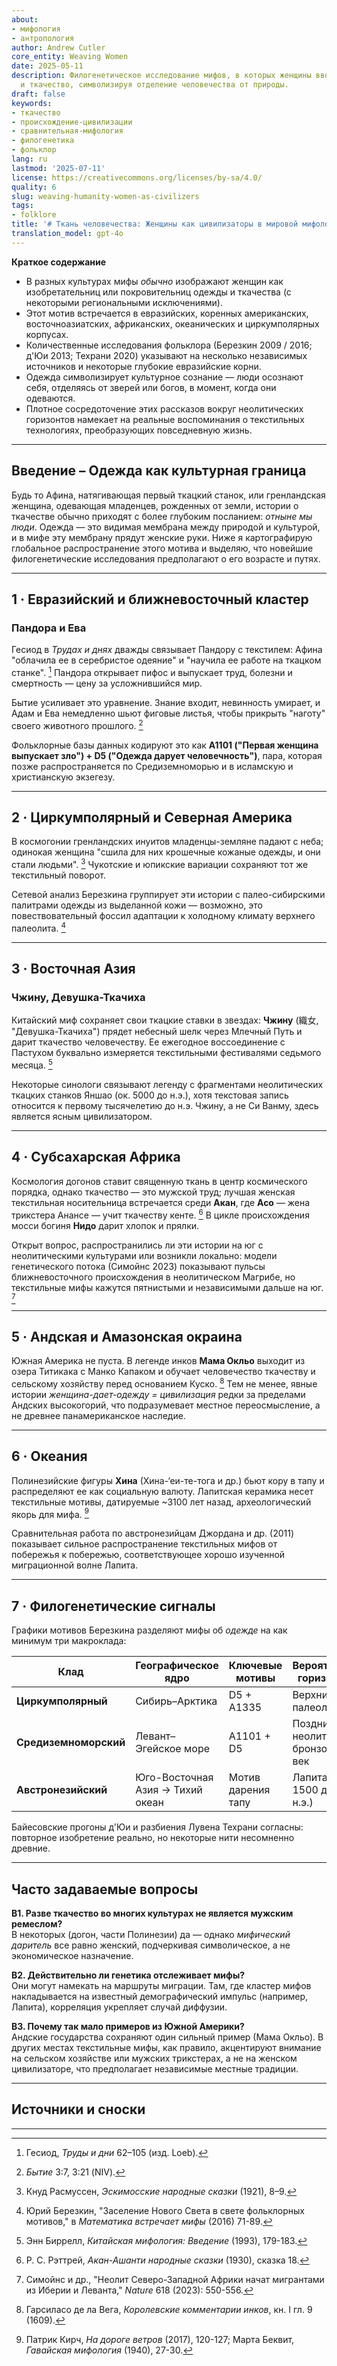 ```yaml
---
about:
- мифология
- антропология
author: Andrew Cutler
core_entity: Weaving Women
date: 2025-05-11
description: Филогенетическое исследование мифов, в которых женщины вводят одежду
  и ткачество, символизируя отделение человечества от природы.
draft: false
keywords:
- ткачество
- происхождение-цивилизации
- сравнительная-мифология
- филогенетика
- фольклор
lang: ru
lastmod: '2025-07-11'
license: https://creativecommons.org/licenses/by-sa/4.0/
quality: 6
slug: weaving-humanity-women-as-civilizers
tags:
- folklore
title: '# Ткань человечества: Женщины как цивилизаторы в мировой мифологии'
translation_model: gpt-4o
---
```


**Краткое содержание**

- В разных культурах мифы *обычно* изображают женщин как изобретательниц или покровительниц одежды и ткачества (с некоторыми региональными исключениями).
- Этот мотив встречается в евразийских, коренных американских, восточноазиатских, африканских, океанических и циркумполярных корпусах.
- Количественные исследования фольклора (Березкин 2009 / 2016; д'Юи 2013; Техрани 2020) указывают на несколько независимых источников и некоторые глубокие евразийские корни.
- Одежда символизирует культурное сознание — люди осознают себя, отделяясь от зверей или богов, в момент, когда они одеваются.
- Плотное сосредоточение этих рассказов вокруг неолитических горизонтов намекает на реальные воспоминания о текстильных технологиях, преобразующих повседневную жизнь.

---

## Введение – Одежда как культурная граница

Будь то Афина, натягивающая первый ткацкий станок, или гренландская женщина, одевающая младенцев, рожденных от земли, истории о ткачестве обычно приходят с более глубоким посланием: *отныне мы люди*. Одежда — это видимая мембрана между природой и культурой, и в мифе эту мембрану прядут женские руки. Ниже я картографирую глобальное распространение этого мотива и выделяю, что новейшие филогенетические исследования предполагают о его возрасте и путях.

---

## 1 · Евразийский и ближневосточный кластер

### Пандора и Ева

Гесиод в *Трудах и днях* дважды связывает Пандору с текстилем: Афина "облачила ее в серебристое одеяние" и "научила ее работе на ткацком станке". [^1] Пандора открывает пифос и выпускает труд, болезни и смертность — цену за усложнившийся мир.

Бытие усиливает это уравнение. Знание входит, невинность умирает, и Адам и Ева немедленно шьют фиговые листья, чтобы прикрыть "наготу" своего животного прошлого. [^2]

Фольклорные базы данных кодируют это как **A1101 ("Первая женщина выпускает зло") + D5 ("Одежда дарует человечность")**, пара, которая позже распространяется по Средиземноморью и в исламскую и христианскую экзегезу.

---

## 2 · Циркумполярный и Северная Америка

В космогонии гренландских инуитов младенцы-земляне падают с неба; одинокая женщина "сшила для них крошечные кожаные одежды, и они стали людьми". [^3] Чукотские и юпикские вариации сохраняют тот же текстильный поворот.

Сетевой анализ Березкина группирует эти истории с палео-сибирскими палитрами одежды из выделанной кожи — возможно, это повествовательный фоссил адаптации к холодному климату верхнего палеолита. [^4]

---

## 3 · Восточная Азия

### Чжину, Девушка-Ткачиха

Китайский миф сохраняет свои ткацкие ставки в звездах: **Чжину** (織女, "Девушка-Ткачиха") прядет небесный шелк через Млечный Путь и дарит ткачество человечеству. Ее ежегодное воссоединение с Пастухом буквально измеряется текстильными фестивалями седьмого месяца. [^5]

Некоторые синологи связывают легенду с фрагментами неолитических ткацких станков Яншао (ок. 5000 до н.э.), хотя текстовая запись относится к первому тысячелетию до н.э. Чжину, а не Си Ванму, здесь является ясным цивилизатором.

---

## 4 · Субсахарская Африка

Космология догонов ставит священную ткань в центр космического порядка, однако ткачество — это мужской труд; лучшая женская текстильная носительница встречается среди **Акан**, где **Асо** — жена трикстера Анансе — учит ткачеству кенте. [^6] В цикле происхождения мосси богиня **Нидо** дарит хлопок и прялки.

Открыт вопрос, распространились ли эти истории на юг с неолитическими культурами или возникли локально: модели генетического потока (Симойнс 2023) показывают пульсы ближневосточного происхождения в неолитическом Магрибе, но текстильные мифы кажутся пятнистыми и независимыми дальше на юг. [^7]

---

## 5 · Андская и Амазонская окраина

Южная Америка не пуста. В легенде инков **Мама Окльо** выходит из озера Титикака с Манко Капаком и обучает человечество ткачеству и сельскому хозяйству перед основанием Куско. [^8] Тем не менее, явные истории *женщина-дает-одежду = цивилизация* редки за пределами Андских высокогорий, что подразумевает местное переосмысление, а не древнее панамериканское наследие.

---

## 6 · Океания

Полинезийские фигуры **Хина** (Хина-‘еи-те-тога и др.) бьют кору в тапу и распределяют ее как социальную валюту. Лапитская керамика несет текстильные мотивы, датируемые ~3100 лет назад, археологический якорь для мифа. [^9]

Сравнительная работа по австронезийцам Джордана и др. (2011) показывает сильное распространение текстильных мифов от побережья к побережью, соответствующее хорошо изученной миграционной волне Лапита.

---

## 7 · Филогенетические сигналы

Графики мотивов Березкина разделяют мифы об *одежде* на как минимум три макроклада:

| Клад | Географическое ядро | Ключевые мотивы | Вероятный горизонт |
|------|---------------------|-----------------|--------------------|
| **Циркумполярный** | Сибирь–Арктика | D5 + A1335 | Верхний палеолит |
| **Средиземноморский** | Левант–Эгейское море | A1101 + D5 | Поздний неолит / бронзовый век |
| **Австронезийский** | Юго-Восточная Азия → Тихий океан | Мотив дарения тапу | Лапита (ок. 1500 до н.э.) |

Байесовские прогоны д'Юи и разбиения Лувена Техрани согласны: повторное изобретение реально, но некоторые нити несомненно древние.

---

## Часто задаваемые вопросы

**В1. Разве ткачество во многих культурах не является мужским ремеслом?**  
В некоторых (догон, части Полинезии) да — однако *мифический даритель* все равно женский, подчеркивая символическое, а не экономическое назначение.

**В2. Действительно ли генетика отслеживает мифы?**  
Они могут намекать на маршруты миграции. Там, где кластер мифов накладывается на известный демографический импульс (например, Лапита), корреляция укрепляет случай диффузии.

**В3. Почему так мало примеров из Южной Америки?**  
Андские государства сохраняют один сильный пример (Мама Окльо). В других местах текстильные мифы, как правило, акцентируют внимание на сельском хозяйстве или мужских трикстерах, а не на женском цивилизаторе, что предполагает независимые местные традиции.

---

## Источники и сноски

[^1]: Гесиод, *Труды и дни* 62–105 (изд. Loeb).
[^2]: *Бытие* 3:7, 3:21 (NIV).
[^3]: Кнуд Расмуссен, *Эскимосские народные сказки* (1921), 8–9.
[^4]: Юрий Березкин, "Заселение Нового Света в свете фольклорных мотивов," в *Математика встречает мифы* (2016) 71-89.
[^5]: Энн Биррелл, *Китайская мифология: Введение* (1993), 179-183.
[^6]: Р. С. Рэттрей, *Акан-Ашанти народные сказки* (1930), сказка 18.
[^7]: Симойнс и др., "Неолит Северо-Западной Африки начат мигрантами из Иберии и Леванта," *Nature* 618 (2023): 550-556.
[^8]: Гарсиласо де ла Вега, *Королевские комментарии инков*, кн. I гл. 9 (1609).
[^9]: Патрик Кирч, *На дороге ветров* (2017), 120-127; Марта Беквит, *Гавайская мифология* (1940), 27-30.

---